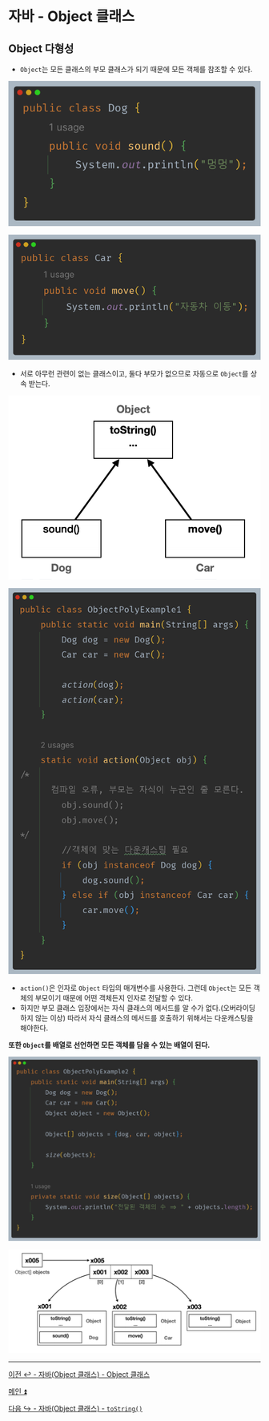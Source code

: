 # 자바 - Object 클래스

## Object 다형성

- `Object`는 모든 클래스의 부모 클래스가 되기 때문에 모든 객체를 참조할 수 있다.

![img_5.png](image/img_5.png)

![img_6.png](image/img_6.png)

- 서로 아무런 관련이 없는 클래스이고, 둘다 부모가 없으므로 자동으로 `Object`를 상속 받는다.

![img_7.png](image/img_7.png)

![img_8.png](image/img_8.png)

- `action()`은 인자로 `Object` 타입의 매개변수를 사용한다. 그런데 `Object`는 모든 객체의 부모이기 때문에 어떤 객체든지 인자로 전달할 수 있다.
- 하지만 부모 클래스 입장에서는 자식 클래스의 메서드를 알 수가 없다.(오버라이딩 하지 않는 이상) 따라서 자식 클래스의 메서드를 호출하기 위해서는 다운캐스팅을 해야한다.

**또한 `Object`를 배열로 선언하면 모든 객체를 담을 수 있는 배열이 된다.**

![img_9.png](image/img_9.png)

![img_10.png](image/img_10.png)

---

[이전 ↩️ - 자바(Object 클래스) - Object 클래스]()

[메인 ⏫]()

[다음 ↪️ - 자바(Object 클래스) - `toString()`]()